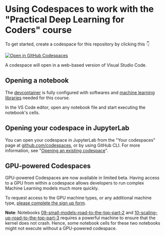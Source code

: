 # Using Codespaces to work with the "Practical Deep Learning for Coders" course


To get started, create a codespace for this repository by clicking this 👇 

[![Open in GitHub Codespaces](https://github.com/codespaces/badge.svg)](https://github.com/codespaces/new?hide_repo_select=true&ref=master&repo=485606685)

A codespace will open in a web-based version of Visual Studio Code.

## Opening a notebook

The [devcontainer](https://github.com/fastai/course22/tree/master/.devcontainer/devcontainer.json) is fully configured with softwares and [machine learning libraries](requirements.txt) needed for this course.

In the VS Code editor, open any notebook file and start executing the notebook's cells.

## Opening your codespace in JupyterLab

You can open your codespace in JupyterLab from the "Your codespaces" page at [github.com/codespaces](https://github.com/codespaces), or by using GitHub CLI. For more information, see "[Opening an existing codespace](https://docs.github.com/en/codespaces/developing-in-codespaces/opening-an-existing-codespace)".

## GPU-powered Codespaces

GPU-powered Codespaces are now available in limited beta. Having access to a GPU from within a codespace allows developers to run complex Machine Learning models much more quickly. 

To request access to the GPU machine types, or any additional machine type, [please complete the sign up form](https://github.surveymonkey.com/r/Y75GX9T).

**Note**: Notebooks [09-small-models-road-to-the-top-part-2](https://github.com/fastai/course22/blob/master/09-small-models-road-to-the-top-part-2.ipynb) and [10-scaling-up-road-to-the-top-part-3](https://github.com/fastai/course22/blob/master/10-scaling-up-road-to-the-top-part-3.ipynb) requires a powerful machine to ensure that the kernel does not crash. Hence, some notebook cells for these two notebooks might not execute without a GPU-powered codespace.
